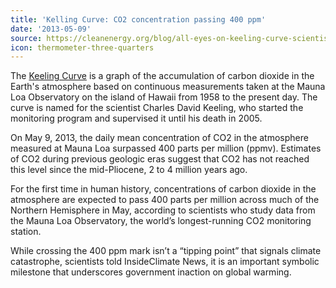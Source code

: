 ```yaml
---
title: 'Kelling Curve: CO2 concentration passing 400 ppm'
date: '2013-05-09'
source: https://cleanenergy.org/blog/all-eyes-on-keeling-curve-scientists-anxious-as-co2-levels-to-cross-400-ppm
icon: thermometer-three-quarters
---
```


The [Keeling Curve](https://keelingcurve.ucsd.edu/) is a graph of the accumulation of carbon dioxide in the Earth's atmosphere based on continuous measurements taken at the Mauna Loa Observatory on the island of Hawaii from 1958 to the present day. The curve is named for the scientist Charles David Keeling, who started the monitoring program and supervised it until his death in 2005.

On May 9, 2013, the daily mean concentration of CO2 in the atmosphere measured at Mauna Loa surpassed 400 parts per million (ppmv). Estimates of CO2 during previous geologic eras suggest that CO2 has not reached this level since the mid-Pliocene, 2 to 4 million years ago.

For the first time in human history, concentrations of carbon dioxide in the atmosphere are expected to pass 400 parts per million across much of the Northern Hemisphere in May, according to scientists who study data from the Mauna Loa Observatory, the world’s longest-running CO2 monitoring station.

While crossing the 400 ppm mark isn’t a “tipping point” that signals climate catastrophe, scientists told InsideClimate News, it is an important symbolic milestone that underscores government inaction on global warming.